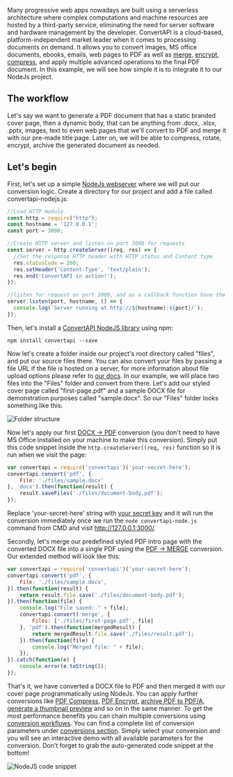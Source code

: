 Many progressive web apps nowadays are built using a serverless architecture where complex computations and machine resources are hosted by a third-party service, 
eliminating the need for server software and hardware management by the developer. 
ConvertAPI is a cloud-based, platform-independent market leader when it comes to processing documents on demand.
It allows you to convert images, MS office documents, ebooks, emails, web pages to PDF as well as [merge](https://www.convertapi.com/pdf-to-merge), [encrypt](https://www.convertapi.com/pdf-to-encrypt), [compress](https://www.convertapi.com/pdf-to-compress), and apply multiple advanced operations to the
final PDF document. In this example, we will see how simple it is to integrate it to our NodeJs project.

## The workflow

Let's say we want to generate a PDF document that has a static branded cover page, then a dynamic body, that can be anything from .docx, .xlsx, .pptx, images, 
text to even web pages that we'll convert to PDF and merge it with our pre-made title page. Later on, we will be able to compress, rotate, encrypt, archive the generated document as needed.

## Let's begin

First, let's set up a simple [NodeJs webserver](https://nodejs.org/en/docs/guides/getting-started-guide/) where we will put our conversion logic. 
Create a directory for our project and add a file called convertapi-nodejs.js:

```javascript
//Load HTTP module
const http = require("http");
const hostname = '127.0.0.1';
const port = 3000;

//Create HTTP server and listen on port 3000 for requests
const server = http.createServer((req, res) => {
  //Set the response HTTP header with HTTP status and Content type
  res.statusCode = 200;
  res.setHeader('Content-Type', 'text/plain');
  res.end('ConvertAPI in action!');
});

//listen for request on port 3000, and as a callback function have the port listened on logged
server.listen(port, hostname, () => {
  console.log(`Server running at http://${hostname}:${port}/`);
});
```

Then, let's install a [ConvertAPI NodeJS library](https://github.com/ConvertAPI/convertapi-node) using npm:

`npm install convertapi --save`

Now let's create a folder inside our project's root directory called "files", and put our source files there. 
You can also convert your files by passing a file URL if the file is hosted on a server, for more information about file upload options please refer to [our docs](https://www.convertapi.com/doc/upload).
In our example, we will place two files into the "Files" folder and convert from there. 
Let's add our styled cover page called "first-page.pdf" and a sample DOCX file for demonstration purposes called "sample.docx". So our "Files" folder looks something like this:


![Folder structure](https://user-images.githubusercontent.com/62603039/103544276-818e7000-4ea8-11eb-9c49-83c4fb03e326.png)


Now let's apply our first [DOCX -> PDF](https://www.convertapi.com/docx-to-pdf) conversion (you don't need to have MS Office installed on your machine to make this conversion). Simply put this code snippet inside the `http.createServer((req, res)` function so it is run when we visit the page:

```javascript
var convertapi = require('convertapi')('your-secret-here');
convertapi.convert('pdf', {
	File: './files/sample.docx'
}, 'docx').then(function(result) {
	result.saveFiles('./files/document-body.pdf');
});
```

Replace 'your-secret-here' string with [your secret key](https://help.convertapi.com/en/article/how-to-create-a-free-account-2wr644/) and it will run the conversion immediately once we run the `node convertapi-node.js` command from CMD and visit http://127.0.0.1:3000/.

Secondly, let's merge our predefined styled PDF intro page with the converted DOCX file into a single PDF using the [PDF -> MERGE](https://www.convertapi.com/pdf-to-merge) conversion. Our extended method will look like this:

```javascript
var convertapi = require('convertapi')('your-secret-here');
convertapi.convert('pdf', {
	File: './files/sample.docx',
}).then(function(result) {
	return result.file.save('./files/document-body.pdf');
}).then(function(file) {
	console.log("File saved: " + file);
	convertapi.convert('merge', {
		Files: ['./files/first-page.pdf', file]
	}, 'pdf').then(function(mergedResult) {
		return mergedResult.file.save('./files/result.pdf');
	}).then(function(file) {
		console.log("Merged file: " + file);
	});
}).catch(function(e) {
	console.error(e.toString());
});
```

That's it, we have converted a DOCX file to PDF and then merged it with our cover page programmatically using NodeJs. You can apply further conversions like [PDF Compress](https://www.convertapi.com/pdf-to-compress), [PDF Encrypt](https://www.convertapi.com/pdf-to-encrypt), [archive PDF to PDF/A](https://www.convertapi.com/pdf-to-pdfa), [generate a thumbnail preview](https://www.convertapi.com/pdf-to-thumbnail) and so on in the same manner. To get the most performance benefits you can chain multiple conversions using [conversion workflows](https://www.convertapi.com/doc/workflows). You can find a complete list of conversion parameters under [conversions section](https://www.convertapi.com/conversions). Simply select your conversion and you will see an interactive demo with all available parameters for the conversion. Don't forget to grab the auto-generated code snippet at the bottom!

![NodeJS code snippet](https://user-images.githubusercontent.com/62603039/103544270-7b988f00-4ea8-11eb-8b29-eb907af8053d.png)

